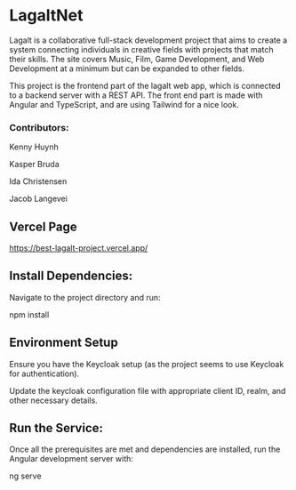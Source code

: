 
# LagaltNet

Lagalt is a collaborative full-stack development project that aims to create a system connecting individuals in creative fields with projects that match their skills. The site covers Music, Film, Game Development, and Web Development at a minimum but can be expanded to other fields.

This project is the frontend part of the lagalt web app, which is connected to a backend server with a REST API. The front end part is made with Angular and TypeScript, and are using Tailwind for a nice look.

### Contributors: 

Kenny Huynh

Kasper Bruda

Ida Christensen

Jacob Langevei

## Vercel Page
https://best-lagalt-project.vercel.app/


## Install Dependencies:
Navigate to the project directory and run:

npm install

## Environment Setup

Ensure you have the Keycloak setup (as the project seems to use Keycloak for authentication).

Update the keycloak configuration file with appropriate client ID, realm, and other necessary details.

## Run the Service:

Once all the prerequisites are met and dependencies are installed, run the Angular development server with:

ng serve


